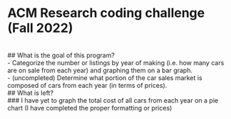 # ACM Research coding challenge (Fall 2022)
<br> 
## What is the goal of this program? 
<br>
- Categorize the number or listings by year of making (i.e. how many cars are on sale from each year) and graphing them on a bar graph. 
<br>
- (uncompleted) Determine what portion of the car sales market is composed of cars from each year (in terms of prices).
<br>
## What is left? 
<br>
### I have yet to graph the total cost of all cars from each year on a pie chart (I have completed the proper formatting or prices) 
